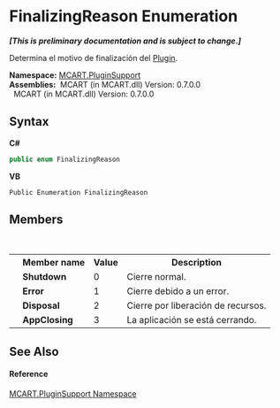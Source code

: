 # FinalizingReason Enumeration
 _**\[This is preliminary documentation and is subject to change.\]**_

Determina el motivo de finalización del <a href="a9773c1d-7ff5-ea9a-06bc-836b7335120f">Plugin</a>.

**Namespace:**&nbsp;<a href="4abc7841-aae2-1ecc-94fa-a3d251746bda">MCART.PluginSupport</a><br />**Assemblies:**&nbsp;&nbsp;MCART (in MCART.dll) Version: 0.7.0.0<br />&nbsp;&nbsp;MCART (in MCART.dll) Version: 0.7.0.0<br />

## Syntax

**C#**<br />
``` C#
public enum FinalizingReason
```

**VB**<br />
``` VB
Public Enumeration FinalizingReason
```


## Members
&nbsp;<table><tr><th></th><th>Member name</th><th>Value</th><th>Description</th></tr><tr><td /><td target="F:MCART.PluginSupport.PluginFinalizingEventArgs.FinalizingReason.Shutdown">**Shutdown**</td><td>0</td><td>Cierre normal.</td></tr><tr><td /><td target="F:MCART.PluginSupport.PluginFinalizingEventArgs.FinalizingReason.Error">**Error**</td><td>1</td><td>Cierre debido a un error.</td></tr><tr><td /><td target="F:MCART.PluginSupport.PluginFinalizingEventArgs.FinalizingReason.Disposal">**Disposal**</td><td>2</td><td>Cierre por liberación de recursos.</td></tr><tr><td /><td target="F:MCART.PluginSupport.PluginFinalizingEventArgs.FinalizingReason.AppClosing">**AppClosing**</td><td>3</td><td>La aplicación se está cerrando.</td></tr></table>

## See Also


#### Reference
<a href="4abc7841-aae2-1ecc-94fa-a3d251746bda">MCART.PluginSupport Namespace</a><br />